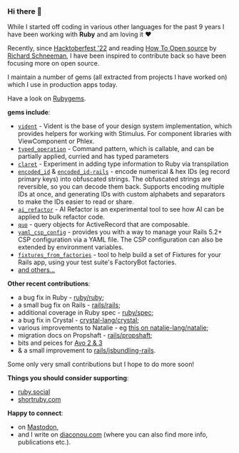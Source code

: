 ### Hi there 👋

<!--
**stevegeek/stevegeek** is a ✨ _special_ ✨ repository because its `README.md` (this file) appears on your GitHub profile.

Here are some ideas to get you started:

- 🔭 I’m currently working on ...
- 🌱 I’m currently learning ...
- 👯 I’m looking to collaborate on ...
- 🤔 I’m looking for help with ...
- 💬 Ask me about ...
- 📫 How to reach me: ...
- 😄 Pronouns: ...
- ⚡ Fun fact: ...
-->

While I started off coding in various other languages for the past 9 years I have been working with **Ruby** and am loving it ❤️

Recently, since [Hacktoberfest '22](https://hacktoberfest.com/) and reading [How To Open source](https://howtoopensource.dev/) by [Richard Schneeman](https://schneems.com/about), I have been inspired to contribute back so have been focusing more on open source.

I maintain a number of gems (all extracted from projects I have worked on) which I use in production apps today. 

Have a look on [Rubygems](https://rubygems.org/profiles/stevegeek).

**gems include**:
- [`vident`](https://github.com/stevegeek/vident) - Vident is the base of your design system implementation, which provides helpers for working with Stimulus. For component libraries with ViewComponent or Phlex.
- [`typed_operation`](https://github.com/stevegeek/typed_operation) - Command pattern, which is callable, and can be partially applied, curried and has typed parameters
- [`claret`](https://github.com/stevegeek/claret) - Experiment in adding type information to Ruby via transpilation
- [`encoded_id`](https://github.com/stevegeek/encoded_id) & [`encoded_id-rails`](https://github.com/stevegeek/encoded_id-rails) - encode numerical & hex IDs (eg record primary keys) into obfuscated strings. The obfuscated strings are reversible, so you can decode them back. Supports encoding multiple IDs at once, and generating IDs with custom alphabets and separators to make the IDs easier to read or share.
- [`ai_refactor`](https://github.com/stevegeek/ai_refactor) - AI Refactor is an experimental tool to see how AI can be applied to bulk refactor code.
- [`quo`](https://github.com/stevegeek/quo) - query objects for ActiveRecord that are composable.
- [`yaml_csp_config`](https://github.com/stevegeek/yaml_csp_config) - provides you with a way to manage your Rails 5.2+ CSP configuration via a YAML file. The CSP configuration can also be extended by environment variables.
- [`fixtures_from_factories`](https://github.com/stevegeek/fixtures_from_factories) - tool to help build a set of Fixtures for your Rails app, using your test suite's FactoryBot factories.
- [and others...](https://rubygems.org/profiles/stevegeek)

**Other recent contributions**:
- a bug fix in Ruby - [ruby/ruby](https://github.com/ruby/ruby/pull/6568);
- a small bug fix on Rails - [rails/rails](https://github.com/rails/rails/pull/47014);
- additional coverage in Ruby spec - [ruby/spec](https://github.com/ruby/spec/pull/958);
- a bug fix in Crystal - [crystal-lang/crystal](https://github.com/crystal-lang/crystal/pull/9577);
- various improvements to Natalie - eg [this on natalie-lang/natalie](https://github.com/natalie-lang/natalie/pull/679);
- migration docs on Propshaft - [rails/propshaft](https://github.com/rails/propshaft/pull/81);
- bits and peices for [Avo 2 & 3](https://github.com/avo-hq/avo)
- & a small improvement to [rails/jsbundling-rails](https://github.com/rails/jsbundling-rails/pull/99).

Some only very small contributions but I hope to do more soon! 

**Things you should consider supporting**:
- [ruby.social](https://ruby.social)
- [shortruby.com](https://shortruby.com/)

**Happy to connect**:
- on [Mastodon](https://ruby.social/@stevediaconou), 
- and I write on [diaconou.com](https://www.diaconou.com?utm_campaign=profile&utm_source=github) (where you can also find more info, publications etc.).
